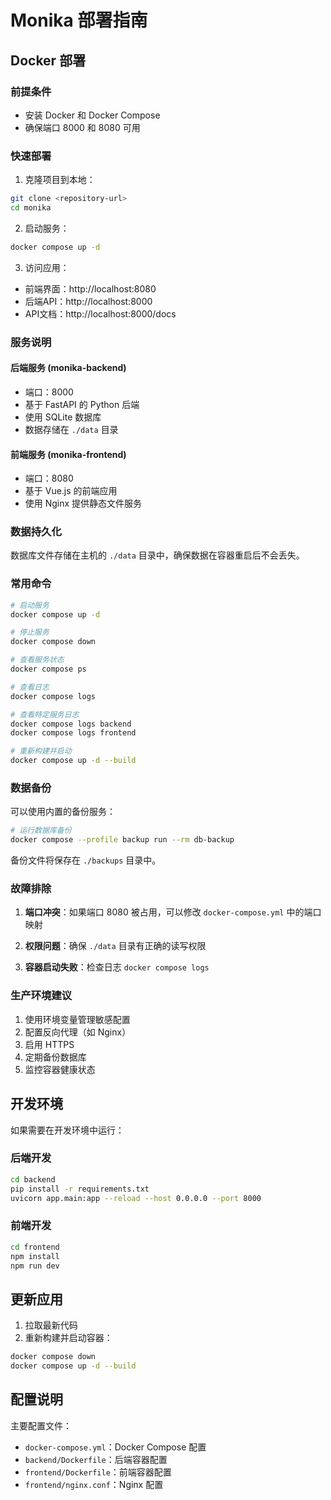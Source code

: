 # Monika 部署指南

## Docker 部署

### 前提条件
- 安装 Docker 和 Docker Compose
- 确保端口 8000 和 8080 可用

### 快速部署

1. 克隆项目到本地：
```bash
git clone <repository-url>
cd monika
```

2. 启动服务：
```bash
docker compose up -d
```

3. 访问应用：
- 前端界面：http://localhost:8080
- 后端API：http://localhost:8000
- API文档：http://localhost:8000/docs

### 服务说明

#### 后端服务 (monika-backend)
- 端口：8000
- 基于 FastAPI 的 Python 后端
- 使用 SQLite 数据库
- 数据存储在 `./data` 目录

#### 前端服务 (monika-frontend)
- 端口：8080
- 基于 Vue.js 的前端应用
- 使用 Nginx 提供静态文件服务

### 数据持久化

数据库文件存储在主机的 `./data` 目录中，确保数据在容器重启后不会丢失。

### 常用命令

```bash
# 启动服务
docker compose up -d

# 停止服务
docker compose down

# 查看服务状态
docker compose ps

# 查看日志
docker compose logs

# 查看特定服务日志
docker compose logs backend
docker compose logs frontend

# 重新构建并启动
docker compose up -d --build
```

### 数据备份

可以使用内置的备份服务：

```bash
# 运行数据库备份
docker compose --profile backup run --rm db-backup
```

备份文件将保存在 `./backups` 目录中。

### 故障排除

1. **端口冲突**：如果端口 8080 被占用，可以修改 `docker-compose.yml` 中的端口映射

2. **权限问题**：确保 `./data` 目录有正确的读写权限

3. **容器启动失败**：检查日志 `docker compose logs`

### 生产环境建议

1. 使用环境变量管理敏感配置
2. 配置反向代理（如 Nginx）
3. 启用 HTTPS
4. 定期备份数据库
5. 监控容器健康状态

## 开发环境

如果需要在开发环境中运行：

### 后端开发
```bash
cd backend
pip install -r requirements.txt
uvicorn app.main:app --reload --host 0.0.0.0 --port 8000
```

### 前端开发
```bash
cd frontend
npm install
npm run dev
```

## 更新应用

1. 拉取最新代码
2. 重新构建并启动容器：
```bash
docker compose down
docker compose up -d --build
```

## 配置说明

主要配置文件：
- `docker-compose.yml`：Docker Compose 配置
- `backend/Dockerfile`：后端容器配置
- `frontend/Dockerfile`：前端容器配置
- `frontend/nginx.conf`：Nginx 配置
